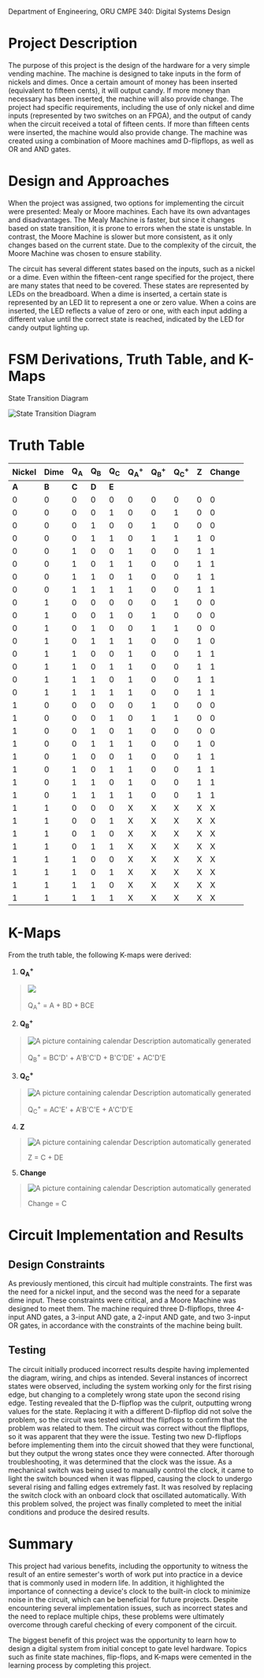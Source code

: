Department of Engineering, ORU
CMPE 340: Digital Systems Design


# Project Description
The purpose of this project is the design of the hardware for a very simple vending machine. The machine is designed to take inputs in the form of nickels and dimes. Once a certain amount of money has been inserted (equivalent to fifteen cents), it will output candy. If more money than necessary has been inserted, the machine will also provide change. 
The project had specific requirements, including the use of only nickel and dime inputs (represented by two switches on an FPGA), and the output of candy when the circuit received a total of fifteen cents. If more than fifteen cents were inserted, the machine would also provide change. The machine was created using a combination of Moore machines amd D-flipflops, as well as OR and AND gates.

# Design and Approaches

When the project was assigned, two options for implementing the circuit were presented: Mealy or Moore machines. Each have its own advantages and disadvantages. The Mealy Machine is faster, but since it changes based on state transition, it is prone to errors when the state is unstable. In contrast, the Moore Machine is slower but more consistent, as it only changes based on the current state. Due to the complexity of the circuit, the Moore Machine was chosen to ensure stability.

The circuit has several different states based on the inputs, such as a nickel or a dime. Even within the fifteen-cent range specified for the project, there are many states that need to be covered. These states are represented by LEDs on the breadboard. When a dime is inserted, a certain state is represented by an LED lit to represent a one or zero value. When a coins are inserted, the LED reflects a value of zero or one, with each input adding a different value until the correct state is reached, indicated by the LED for candy output lighting up.

# FSM Derivations, Truth Table, and K-Maps

<span class="underline">State Transition Diagram</span>

![State Transition Diagram](State_Transition_Diagram.png)

<span class="underline"></span>
# Truth Table

| **<span class="underline">Nickel</span>** | **<span class="underline">Dime</span>** | **<span class="underline">Q<sub>A</sub></span>** | **<span class="underline">Q<sub>B</sub></span>** | **<span class="underline">Q<sub>C</sub></span>** | **<span class="underline">Q<sub>A</sub>­<sup>+</sup></span>** | **<span class="underline">Q<sub>B</sub>­<sup>+</sup></span>** | **<span class="underline">Q<sub>C</sub>­<sup>+</sup></span>** | **<span class="underline">Z</span>** | **<span class="underline">Change</span>** |
| ----------------------------------------- | --------------------------------------- | ------------------------------------------------ | ------------------------------------------------ | ------------------------------------------------ | ------------------------------------------------------------- | ------------------------------------------------------------- | ------------------------------------------------------------- | ------------------------------------ | ----------------------------------------- |
| **<span class="underline">A</span>**      | **<span class="underline">B</span>**    | **<span class="underline">C</span>**             | **<span class="underline">D</span>**             | **<span class="underline">E</span>**             |                                                               |                                                               |                                                               |                                      |                                           |
| 0                                         | 0                                       | 0                                                | 0                                                | 0                                                | 0                                                             | 0                                                             | 0                                                             | 0                                    | 0                                         |
| 0                                         | 0                                       | 0                                                | 0                                                | 1                                                | 0                                                             | 0                                                             | 1                                                             | 0                                    | 0                                         |
| 0                                         | 0                                       | 0                                                | 1                                                | 0                                                | 0                                                             | 1                                                             | 0                                                             | 0                                    | 0                                         |
| 0                                         | 0                                       | 0                                                | 1                                                | 1                                                | 0                                                             | 1                                                             | 1                                                             | 1                                    | 0                                         |
| 0                                         | 0                                       | 1                                                | 0                                                | 0                                                | 1                                                             | 0                                                             | 0                                                             | 1                                    | 1                                         |
| 0                                         | 0                                       | 1                                                | 0                                                | 1                                                | 1                                                             | 0                                                             | 0                                                             | 1                                    | 1                                         |
| 0                                         | 0                                       | 1                                                | 1                                                | 0                                                | 1                                                             | 0                                                             | 0                                                             | 1                                    | 1                                         |
| 0                                         | 0                                       | 1                                                | 1                                                | 1                                                | 1                                                             | 0                                                             | 0                                                             | 1                                    | 1                                         |
| 0                                         | 1                                       | 0                                                | 0                                                | 0                                                | 0                                                             | 0                                                             | 1                                                             | 0                                    | 0                                         |
| 0                                         | 1                                       | 0                                                | 0                                                | 1                                                | 0                                                             | 1                                                             | 0                                                             | 0                                    | 0                                         |
| 0                                         | 1                                       | 0                                                | 1                                                | 0                                                | 0                                                             | 1                                                             | 1                                                             | 0                                    | 0                                         |
| 0                                         | 1                                       | 0                                                | 1                                                | 1                                                | 1                                                             | 0                                                             | 0                                                             | 1                                    | 0                                         |
| 0                                         | 1                                       | 1                                                | 0                                                | 0                                                | 1                                                             | 0                                                             | 0                                                             | 1                                    | 1                                         |
| 0                                         | 1                                       | 1                                                | 0                                                | 1                                                | 1                                                             | 0                                                             | 0                                                             | 1                                    | 1                                         |
| 0                                         | 1                                       | 1                                                | 1                                                | 0                                                | 1                                                             | 0                                                             | 0                                                             | 1                                    | 1                                         |
| 0                                         | 1                                       | 1                                                | 1                                                | 1                                                | 1                                                             | 0                                                             | 0                                                             | 1                                    | 1                                         |
| 1                                         | 0                                       | 0                                                | 0                                                | 0                                                | 0                                                             | 1                                                             | 0                                                             | 0                                    | 0                                         |
| 1                                         | 0                                       | 0                                                | 0                                                | 1                                                | 0                                                             | 1                                                             | 1                                                             | 0                                    | 0                                         |
| 1                                         | 0                                       | 0                                                | 1                                                | 0                                                | 1                                                             | 0                                                             | 0                                                             | 0                                    | 0                                         |
| 1                                         | 0                                       | 0                                                | 1                                                | 1                                                | 1                                                             | 0                                                             | 0                                                             | 1                                    | 0                                         |
| 1                                         | 0                                       | 1                                                | 0                                                | 0                                                | 1                                                             | 0                                                             | 0                                                             | 1                                    | 1                                         |
| 1                                         | 0                                       | 1                                                | 0                                                | 1                                                | 1                                                             | 0                                                             | 0                                                             | 1                                    | 1                                         |
| 1                                         | 0                                       | 1                                                | 1                                                | 0                                                | 1                                                             | 0                                                             | 0                                                             | 1                                    | 1                                         |
| 1                                         | 0                                       | 1                                                | 1                                                | 1                                                | 1                                                             | 0                                                             | 0                                                             | 1                                    | 1                                         |
| 1                                         | 1                                       | 0                                                | 0                                                | 0                                                | X                                                             | X                                                             | X                                                             | X                                    | X                                         |
| 1                                         | 1                                       | 0                                                | 0                                                | 1                                                | X                                                             | X                                                             | X                                                             | X                                    | X                                         |
| 1                                         | 1                                       | 0                                                | 1                                                | 0                                                | X                                                             | X                                                             | X                                                             | X                                    | X                                         |
| 1                                         | 1                                       | 0                                                | 1                                                | 1                                                | X                                                             | X                                                             | X                                                             | X                                    | X                                         |
| 1                                         | 1                                       | 1                                                | 0                                                | 0                                                | X                                                             | X                                                             | X                                                             | X                                    | X                                         |
| 1                                         | 1                                       | 1                                                | 0                                                | 1                                                | X                                                             | X                                                             | X                                                             | X                                    | X                                         |
| 1                                         | 1                                       | 1                                                | 1                                                | 0                                                | X                                                             | X                                                             | X                                                             | X                                    | X                                         |
| 1                                         | 1                                       | 1                                                | 1                                                | 1                                                | X                                                             | X                                                             | X                                                             | X                                    | X                                         |

<span class="underline"></span>
# K-Maps

From the truth table, the following K-maps were derived:

1.  **Q<sub>A</sub>­<sup>+</sup>**

> ![](Qa.png)
> 
> Q<sub>A</sub>­<sup>+</sup> = A + BD + BCE

2.  **Q<sub>B</sub>­<sup>+</sup>**

> ![A picture containing calendar Description automatically
> generated](Qb.png)
> 
> Q<sub>B</sub>­<sup>+</sup> = BC'D' + A'B'C'D + B'C'DE' + AC'D'E

3.  **Q<sub>C</sub><sup>+</sup>**

> ![A picture containing calendar Description automatically
> generated](Qc.png)
> 
> Q<sub>C</sub><sup>+­</sup> = AC'E' + A'B'C'E + A'C'D'E

4.  **Z**

> ![A picture containing calendar Description automatically
> generated](Z.png)
> 
> Z = C + DE

5.  **Change**

> ![A picture containing calendar Description automatically
> generated](Change.png)
> 
> Change = C

# Circuit Implementation and Results

## Design Constraints

As previously mentioned, this circuit had multiple constraints. The first was the need for a nickel input, and the second was the need for a separate dime input. These constraints were critical, and a Moore Machine was designed to meet them. The machine required three D-flipflops, three 4-input AND gates, a 3-input AND gate, a 2-input AND gate, and two 3-input OR gates, in accordance with the constraints of the machine being built.

## Testing

The circuit initially produced incorrect results despite having implemented the diagram, wiring, and chips as intended. Several instances of incorrect states were observed, including the system working only for the first rising edge, but changing to a completely wrong state upon the second rising edge. Testing revealed that the D-flipflop was the culprit, outputting wrong values for the state. Replacing it with a different D-flipflop did not solve the problem, so the circuit was tested without the flipflops to confirm that the problem was related to them. The circuit was correct without the flipflops, so it was apparent that they were the issue. Testing two new D-flipflops before implementing them into the circuit showed that they were functional, but they output the wrong states once they were connected. After thorough troubleshooting, it was determined that the clock was the issue. As a mechanical switch was being used to manually control the clock, it came to light the switch bounced when it was flipped, causing the clock to undergo several rising and falling edges extremely fast. It was resolved by replacing the switch clock with an onboard clock that oscillated automatically. With this problem solved, the project was finally completed to meet the initial conditions and produce the desired results.

# Summary

This project had various benefits, including the opportunity to witness
the result of an entire semester's worth of work put into practice in a
device that is commonly used in modern life. In addition, it highlighted
the importance of connecting a device's clock to the built-in clock to
minimize noise in the circuit, which can be beneficial for future
projects. Despite encountering several implementation issues, such as
incorrect states and the need to replace multiple chips, these problems
were ultimately overcome through careful checking of every component of
the circuit.

The biggest benefit of this project was the opportunity to learn how to
design a digital system from initial concept to gate level hardware.
Topics such as finite state machines, flip-flops, and K-maps were
cemented in the learning process by completing this project.

